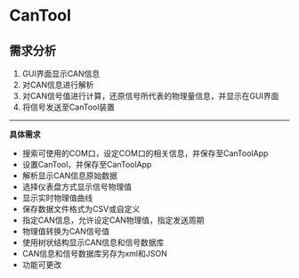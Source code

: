# CanTool

## 需求分析


1. GUI界面显示CAN信息
2. 对CAN信息进行解析
3. 对CAN信号值进行计算，还原信号所代表的物理量信息，并显示在GUI界面
4. 将信号发送至CanTool装置

---

**具体需求**

- 搜索可使用的COM口，设定COM口的相关信息，并保存至CanToolApp
- 设置CanTool，并保存至CanToolApp 
- 解析显示CAN信息原始数据
- 选择仪表盘方式显示信号物理值
- 显示实时物理值曲线
- 保存数据文件格式为CSV或自定义
- 指定CAN信息，允许设定CAN物理值，指定发送周期
- 物理值转换为CAN信号值
- 使用树状结构显示CAN信息和信号数据库
- CAN信息和信号数据库另存为xml和JSON
- 功能可更改